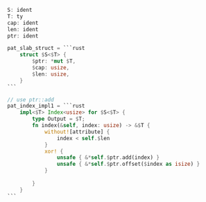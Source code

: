 ````rust
S: ident
T: ty
cap: ident
len: ident
ptr: ident

pat_slab_struct = ```rust
    struct $S<$T> {
        $ptr: *mut $T,
        $cap: usize,
        $len: usize,
    }
```

// use ptr::add
pat_index_impl1 = ```rust
    impl<$T> Index<usize> for $S<$T> {
        type Output = $T;
        fn index(&self, index: usize) -> &$T {
            without![attribute] {
                index < self.$len
            }
            xor! {
                unsafe { &*self.$ptr.add(index) }
                unsafe { &*self.$ptr.offset($index as isize) }
            }
            
        }
    }
```
````
